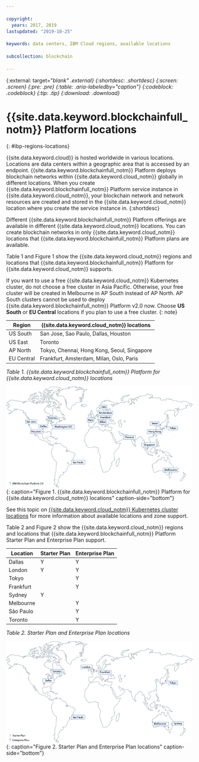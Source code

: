 ```yaml
---

copyright:
  years: 2017, 2019
lastupdated: "2019-10-25"

keywords: data centers, IBM Cloud regions, available locations

subcollection: blockchain

---
```


{:external: target="_blank" .external}
{:shortdesc: .shortdesc}
{:screen: .screen}
{:pre: .pre}
{:table: .aria-labeledby="caption"}
{:codeblock: .codeblock}
{:tip: .tip}
{:download: .download}_


# {{site.data.keyword.blockchainfull_notm}} Platform locations
{: #ibp-regions-locations}

{{site.data.keyword.cloud}} is hosted worldwide in various locations. Locations are data centers within a geographic area that is accessed by an endpoint. {{site.data.keyword.blockchainfull_notm}} Platform deploys blockchain networks within {{site.data.keyword.cloud_notm}} globally in different locations. When you create {{site.data.keyword.blockchainfull_notm}} Platform service instance in {{site.data.keyword.cloud_notm}}, your blockchain network and network resources are created and stored in the {{site.data.keyword.cloud_notm}} location where you create the service instance in.
{:shortdesc}

Different {{site.data.keyword.blockchainfull_notm}} Platform offerings are available in different {{site.data.keyword.cloud_notm}} locations. You can create blockchain networks in only {{site.data.keyword.cloud_notm}} locations that {{site.data.keyword.blockchainfull_notm}} Platform plans are available.

Table 1 and Figure 1 show the {{site.data.keyword.cloud_notm}} regions and locations that {{site.data.keyword.blockchainfull_notm}} Platform for {{site.data.keyword.cloud_notm}} supports.

If you want to use a free {{site.data.keyword.cloud_notm}} Kubernetes cluster, do not choose a free cluster in Asia Pacific. Otherwise, your free cluster will be created in Melbourne in AP South instead of AP North. AP South clusters cannot be used to deploy {{site.data.keyword.blockchainfull_notm}} Platform v2.0 now. Choose **US South** or **EU Central** locations if you plan to use a free cluster.
{: note}

| Region | {{site.data.keyword.cloud_notm}} locations |
|--------|--------------------|
| US South | San Jose, Sao Paulo, Dallas, Houston |
| US East | Toronto  |
| AP North | Tokyo, Chennai, Hong Kong, Seoul, Singapore |
| EU Central | Frankfurt, Amsterdam, Milan, Oslo, Paris |

_Table 1. {{site.data.keyword.blockchainfull_notm}} Platform for {{site.data.keyword.cloud_notm}} locations_

![{{site.data.keyword.blockchainfull_notm}} Platform {{site.data.keyword.cloud_notm}} locations](../images/ibp_v2_regions.png "{{site.data.keyword.blockchainfull_notm}} Platform {{site.data.keyword.cloud_notm}} locations"){: caption="Figure 1. {{site.data.keyword.blockchainfull_notm}} Platform for {{site.data.keyword.cloud_notm}} locations" caption-side="bottom"}

See this topic on [{{site.data.keyword.cloud_notm}} Kubernetes cluster locations](/docs/containers?topic=containers-regions-and-zones) for more information about available locations and zone support.

Table 2 and Figure 2 show the {{site.data.keyword.cloud_notm}} regions and locations that {{site.data.keyword.blockchainfull_notm}} Platform Starter Plan and Enterprise Plan support.

| Location | Starter Plan | Enterprise Plan |
|--------|----------|----------|
| Dallas | Y | Y |
| London | Y | Y |
| Tokyo |  | Y |
| Frankfurt |  | Y |
| Sydney | Y |  |
| Melbourne |  | Y |
| São Paulo |  | Y |
| Toronto |  | Y |

_Table 2. Starter Plan and Enterprise Plan locations_


![Starter Plan and Enterprise Plan locations](../images/ibp_regions.png "{{site.data.keyword.blockchainfull_notm}} Platform locations"){: caption="Figure 2. Starter Plan and Enterprise Plan locations" caption-side="bottom"}
